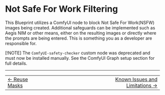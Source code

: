 # Not Safe For Work Filtering

This Blueprint utilizes a ComfyUI node to block Not Safe For Work(NSFW) images being created.  Additional safeguards can be implemented such as Aegis NIM or other means, either on the resulting images or directly where the prompts are being entered. This is something you as a developer are responsible for.

[!NOTE]
The `ComfyUI-safety-checker` custom node was deprecated and must now be installed manually. See the ComfyUI Graph setup section for full details.

----
<div align="center">
  <table>
    <tr>
      <td align="left"><a href="./28_reuse_masks.md">&larr; Reuse Masks</a></td>
      <td align="center">⠀⠀⠀⠀⠀⠀⠀⠀                    ⠀⠀⠀⠀⠀⠀       </td>
      <td align="right"><a href="./30_known_issues.md">Known Issues and Limitations &rarr;</a></td>
    </tr>
  </table>
</div>
